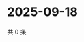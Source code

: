 # 2025-09-18

共 0 条

<!-- BEGIN ZHIHUQUESTIONS -->
<!-- 最后更新时间 Thu Sep 18 2025 12:13:36 GMT+0800 (China Standard Time) -->

<!-- END ZHIHUQUESTIONS -->
